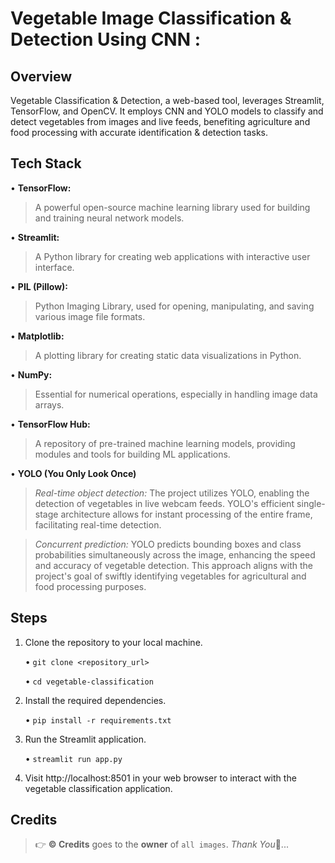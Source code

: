 # Vegetable Image Classification & Detection Using CNN :

## Overview

Vegetable Classification &amp; Detection, a web-based tool, leverages Streamlit, TensorFlow, and OpenCV. It employs CNN and YOLO models to classify and detect vegetables from images and live feeds, benefiting agriculture and food processing with accurate identification &amp; detection tasks.

## Tech Stack

   •	**TensorFlow:** 
   
   > A powerful open-source machine learning library used for building and training neural network models. 
   
   •	**Streamlit:** 
   
   > A Python library for creating web applications with interactive user interface.
   
   •	**PIL (Pillow):**
   
   > Python Imaging Library, used for opening, manipulating, and saving various image file formats.
   
   •	**Matplotlib:** 
   
   > A plotting library for creating static data visualizations in Python.
   
   •	**NumPy:** 
   
   > Essential for numerical operations, especially in handling image data arrays.
   
   •	**TensorFlow Hub:** 
   
   > A repository of pre-trained machine learning models, providing modules and tools for building ML applications.

   •	**YOLO (You Only Look Once)** 
   
   > _Real-time object detection:_ The project utilizes YOLO, enabling the detection of vegetables in live webcam feeds. YOLO's efficient single-stage architecture allows for instant processing of the entire frame, facilitating real-time detection.

   > _Concurrent prediction:_ YOLO predicts bounding boxes and class probabilities simultaneously across the image, enhancing the speed and accuracy of vegetable detection. This approach aligns with the project's goal of swiftly identifying vegetables for agricultural and food processing purposes.

## Steps 

1.	Clone the repository to your local machine.

  	•	`git clone <repository_url>`  <br>
   
     •	`cd vegetable-classification` 
  	
2.	Install the required dependencies.

  	•	`pip install -r requirements.txt`
  	
3.	Run the Streamlit application.

  	•	`streamlit run app.py`
  	
4.	Visit http://localhost:8501 in your web browser to interact with the vegetable classification application.

  ## Credits

  > 👉 **©️ Credits** goes to the **owner** of `all images`. _Thank You_🤝...
